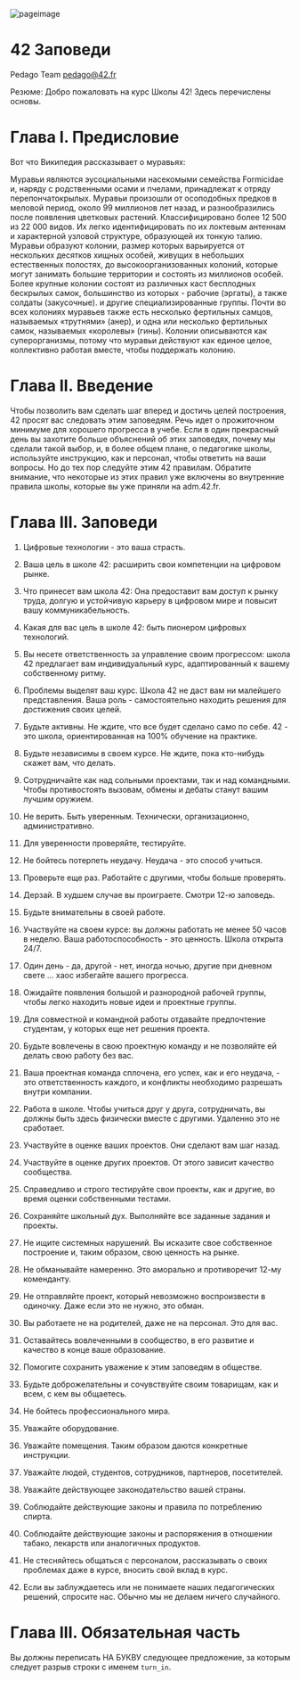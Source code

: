  ![pageimage](https://github.com/evgenkarlson/Subjects___School_42/tree/master/03_Norme____(Нормы_и_Правила_Школы)/src/page1image3852832-small-13.png)

 # 42 Заповеди

Pedago Team pedago@42.fr

Резюме: Добро пожаловать на курс Школы 42! Здесь перечислены основы.



# Глава I. Предисловие

Вот что Википедия рассказывает о муравьях:

Муравьи являются эусоциальными насекомыми семейства Formicidae и, наряду с родственными осами и пчелами, принадлежат к отряду перепончатокрылых. Муравьи произошли от осоподобных предков в меловой период, около 99 миллионов лет назад, и разнообразились после появления цветковых растений. Классифицировано более 12 500 из 22 000 видов. Их легко идентифицировать по их локтевым антеннам и характерной узловой структуре, образующей их тонкую талию.
Муравьи образуют колонии, размер которых варьируется от нескольких десятков хищных особей, живущих в небольших естественных полостях, до высокоорганизованных колоний, которые могут занимать большие территории и состоять из миллионов особей. Более крупные колонии состоят из различных каст бесплодных бескрылых самок, большинство из которых - рабочие (эргаты), а также солдаты (закусочные).
и другие специализированные группы. Почти во всех колониях муравьев также есть несколько фертильных самцов, называемых «трутнями» (анер), и одна или несколько фертильных самок, называемых «королевы» (гины). Колонии описываются как суперорганизмы, потому что муравьи действуют как единое целое, коллективно работая вместе, чтобы поддержать колонию.



# Глава II. Введение

Чтобы позволить вам сделать шаг вперед и достичь целей построения, 42 просят вас следовать этим заповедям. Речь идет о прожиточном минимуме для хорошего прогресса в учебе. Если в один прекрасный день вы захотите больше объяснений об этих заповедях, почему мы сделали такой выбор, и, в более общем плане, о педагогике школы, используйте инструкцию, как и персонал, чтобы ответить на ваши вопросы. Но до тех пор следуйте этим 42 правилам. Обратите внимание, что некоторые из этих правил уже включены во внутренние правила школы, которые вы уже приняли на adm.42.fr.



# Глава III. Заповеди

1. Цифровые технологии - это ваша страсть.

2. Ваша цель в школе 42: расширить свои компетенции на цифровом рынке.

3. Что принесет вам школа 42: Она предоставит вам доступ к рынку труда, долгую и устойчивую карьеру в цифровом мире и повысит вашу коммуникабельность.

4. Какая для вас цель в школе 42: быть пионером цифровых технологий.

5. Вы несете ответственность за управление своим прогрессом: школа 42 предлагает вам индивидуальный курс, адаптированный к вашему собственному ритму.

6. Проблемы выделят ваш курс. Школа 42 не даст вам ни малейшего представления. Ваша роль - самостоятельно находить решения для достижения своих целей.

7. Будьте активны. Не ждите, что все будет сделано само по себе. 42 - это школа, ориентированная на 100% обучение на практике.

8. Будьте независимы в своем курсе. Не ждите, пока кто-нибудь скажет вам, что делать.

9. Сотрудничайте как над сольными проектами, так и над командными. Чтобы противостоять вызовам, обмены и дебаты станут вашим лучшим оружием.

10. Не верить. Быть уверенным. Технически, организационно, административно.

11. Для уверенности проверяйте, тестируйте.

12. Не бойтесь потерпеть неудачу. Неудача - это способ учиться.

13. Проверьте еще раз. Работайте с другими, чтобы больше проверять.

14. Дерзай. В худшем случае вы проиграете. Смотри 12-ю заповедь.

15. Будьте внимательны в своей работе.

16. Участвуйте на своем курсе: вы должны работать не менее 50 часов в неделю. Ваша работоспособность - это ценность. Школа открыта 24/7.

17. Один день - да, другой - нет, иногда ночью, другие при дневном свете ... хаос избегайте вашего прогресса.

18. Ожидайте появления большой и разнородной рабочей группы, чтобы легко находить новые идеи и проектные группы.

19. Для совместной и командной работы отдавайте предпочтение студентам, у которых еще нет решения проекта.

20. Будьте вовлечены в свою проектную команду и не позволяйте ей делать свою работу без вас.

21. Ваша проектная команда сплочена, его успех, как и его неудача, - это ответственность каждого, и конфликты необходимо разрешать внутри компании.

22. Работа в школе. Чтобы учиться друг у друга, сотрудничать, вы должны быть здесь физически вместе с другими. Удаленно это не сработает.

23. Участвуйте в оценке ваших проектов. Они сделают вам шаг назад.

24. Участвуйте в оценке других проектов. От этого зависит качество сообщества.

25. Справедливо и строго тестируйте свои проекты, как и другие, во время оценки собственными тестами.

26. Сохраняйте школьный дух. Выполняйте все заданные задания и проекты.

27. Не ищите системных нарушений. Вы исказите свое собственное построение и, таким образом, свою ценность на рынке.

28. Не обманывайте намеренно. Это аморально и противоречит 12-му коменданту.

29. Не отправляйте проект, который невозможно воспроизвести в одиночку. Даже если это не нужно, это обман.

30. Вы работаете не на родителей, даже не на персонал. Это для вас.

31. Оставайтесь вовлеченными в сообщество, в его развитие и качество в конце
ваше образование.

32. Помогите сохранить уважение к этим заповедям в обществе.

33. Будьте доброжелательны и сочувствуйте своим товарищам, как и всем, с кем вы общаетесь.

34. Не бойтесь профессионального мира.

35. Уважайте оборудование.

36. Уважайте помещения. Таким образом даются конкретные инструкции.

37. Уважайте людей, студентов, сотрудников, партнеров, посетителей.

38. Уважайте действующее законодательство вашей страны.

39. Соблюдайте действующие законы и правила по потреблению спирта.

40. Соблюдайте действующие законы и распоряжения в отношении табако, лекарств или аналогичных продуктов.

41. Не стесняйтесь общаться с персоналом, рассказывать о своих проблемах даже в курсе, вносить свой вклад в курс.

42. Если вы заблуждаетесь или не понимаете наших педагогических решений, спросите нас. Обычно мы не делаем ничего случайного.



# Глава III. Обязательная часть

Вы должны переписать НА БУКВУ следующее предложение, за которым следует разрыв строки с именем `turn_in`.
